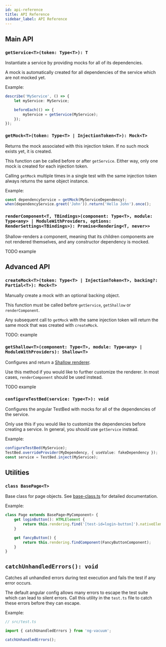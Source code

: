 ```yaml
---
id: api-reference
title: API Reference
sidebar_label: API Reference
---
```


## Main API

### `getService<T>(token: Type<T>): T`

Instantiate a service by providing mocks for all of its dependencies.

A mock is automatically created for all dependencies of the service which are not mocked yet.

Example:

```ts
describe('MyService', () => {
    let myService: MyService;

    beforeEach(() => {
        myService = getService(MyService);
    });
});
```

### `getMock<T>(token: Type<T> | InjectionToken<T>): Mock<T>`

Returns the mock associated with this injection token. If no such mock exists yet, it is created.

This function can be called before or after `getService`. Either way, only one mock is created for each injection token.

Calling `getMock` multiple times in a single test with the same injection token always returns the same object instance.

Example:

```ts
const dependencyService = getMock(MyServiceDependency);
when(dependencyService.greet('John')).return('Hello John').once();
```

### `renderComponent<T, TBindings>(component: Type<T>, module: Type<any> | ModuleWithProviders, options: RenderSettings<TBindings>): Promise<Rendering<T, never>>`

Shallow-renders a component, meaning that its children components are not rendered themselves, and any constructor dependency is mocked.

TODO example

## Advanced API

### `createMock<T>(token: Type<T> | InjectionToken<T>, backing?: Partial<T>): Mock<T>`

Manually create a mock with an optional backing object.

This function must be called before `getService`, `getShallow` or `renderComponent`.

Any subsequent call to `getMock` with the same injection token will return the same mock that was created with `createMock`.

TODO: example


### `getShallow<T>(component: Type<T>, module: Type<any> | ModuleWithProviders): Shallow<T>`

Configures and return a [Shallow renderer](https://getsaf.github.io/shallow-render/#shallow-class).

Use this method if you would like to further customize the renderer. In most cases, `renderComponent` should be used instead.

TODO example

### `configureTestBed(service: Type<T>): void`

Configures the angular TestBed with mocks for all of the dependencies of the service.

Only use this if you would like to customize the dependencies before creating a service. In general, you should use `getService` instead. 

Example:
```ts
configureTestBed(MyService);
TestBed.overrideProvider(MyDependency, { useValue: fakeDependency });
const service = TestBed.inject(MyService);
```

## Utilities

### `class BasePage<T>`

Base class for page objects. See [base-class.ts](https://github.com/hmil/ng-vacuum/blob/master/src/utils/base-page.ts) for detailed documentation.

Example:
```ts
class Page extends BasePage<MyComponent> {
    get loginButton(): HTMLElement {
        return this.rendering.find('[test-id=login-button]').nativeElement;
    }

    get fancyButton() {
        return this.rendering.findComponent(FancyButtonComponent);
    }
}
```

## `catchUnhandledErrors(): void`

Catches all unhandled errors during test execution and fails the test if any error occurs.

The default angular config allows many errors to escape the test suite which can lead to silent errors.
Call this utility in the `test.ts` file to catch these errors before they can escape.
 
Example:
```ts
// src/test.ts

import { catchUnandledErrors } from 'ng-vacuum';

catchUnhandledErrors();
```
